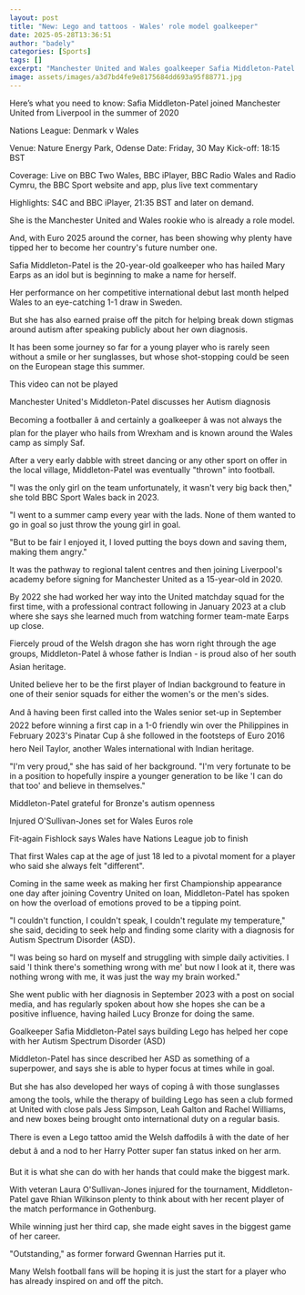 ```yaml
---
layout: post
title: "New: Lego and tattoos - Wales' role model goalkeeper"
date: 2025-05-28T13:36:51
author: "badely"
categories: [Sports]
tags: []
excerpt: "Manchester United and Wales goalkeeper Safia Middleton-Patel has already become a role model, despite being just 20 years of age."
image: assets/images/a3d7bd4fe9e8175684dd693a95f88771.jpg
---
```


Here’s what you need to know: Safia Middleton-Patel joined Manchester United from Liverpool in the summer of 2020

Nations League: Denmark v Wales

Venue: Nature Energy Park, Odense Date: Friday, 30 May Kick-off: 18:15 BST

Coverage: Live on BBC Two Wales, BBC iPlayer, BBC Radio Wales and Radio Cymru, the BBC Sport website and app, plus live text commentary

Highlights: S4C and BBC iPlayer, 21:35 BST and later on demand.

She is the Manchester United and Wales rookie who is already a role model.

And, with Euro 2025 around the corner, has been showing why plenty have tipped her to become her country's future number one.

Safia Middleton-Patel is the 20-year-old goalkeeper who has hailed Mary Earps as an idol but is beginning to make a name for herself.

Her performance on her competitive international debut last month helped Wales to an eye-catching 1-1 draw in Sweden.

But she has also earned praise off the pitch for helping break down stigmas around autism after speaking publicly about her own diagnosis.

It has been some journey so far for a young player who is rarely seen without a smile or her sunglasses, but whose shot-stopping could be seen on the European stage this summer.

This video can not be played

Manchester United's Middleton-Patel discusses her Autism diagnosis

Becoming a footballer â and certainly a goalkeeper â was not always the plan for the player who hails from Wrexham and is known around the Wales camp as simply Saf.

After a very early dabble with street dancing or any other sport on offer in the local village, Middleton-Patel was eventually "thrown" into football.

"I was the only girl on the team unfortunately, it wasn't very big back then," she told BBC Sport Wales back in 2023. 

"I went to a summer camp every year with the lads. None of them wanted to go in goal so just throw the young girl in goal.

"But to be fair I enjoyed it, I loved putting the boys down and saving them, making them angry."

It was the pathway to regional talent centres and then joining Liverpool's academy before signing for Manchester United as a 15-year-old in 2020.

By 2022 she had worked her way into the United matchday squad for the first time, with a professional contract following in January 2023 at a club where she says she learned much from watching former team-mate Earps up close.

Fiercely proud of the Welsh dragon she has worn right through the age groups, Middleton-Patel â whose father is Indian - is proud also of her south Asian heritage.

United believe her to be the first player of Indian background to feature in one of their senior squads for either the women's or the men's sides.

And â having been first called into the Wales senior set-up in September 2022 before winning a first cap in a 1-0 friendly win over the Philippines in February 2023's Pinatar Cup â she followed in the footsteps of Euro 2016 hero Neil Taylor, another Wales international with Indian heritage.

"I'm very proud," she has said of her background. "I'm very fortunate to be in a position to hopefully inspire a younger generation to be like 'I can do that too' and believe in themselves."

Middleton-Patel grateful for Bronze's autism openness

Injured O'Sullivan-Jones set for Wales Euros role 

Fit-again Fishlock says Wales have Nations League job to finish

That first Wales cap at the age of just 18 led to a pivotal moment for a player who said she always felt "different".

Coming in the same week as making her first Championship appearance one day after joining Coventry United on loan, Middleton-Patel has spoken on how the overload of emotions proved to be a tipping point.

"I couldn't function, I couldn't speak, I couldn't regulate my temperature," she said, deciding to seek help and finding some clarity with a diagnosis for Autism Spectrum Disorder (ASD).

"I was being so hard on myself and struggling with simple daily activities. I said 'I think there's something wrong with me' but now I look at it, there was nothing wrong with me, it was just the way my brain worked."

She went public with her diagnosis in September 2023 with a post on social media, and has regularly spoken about how she hopes she can be a positive influence, having hailed Lucy Bronze for doing the same.

Goalkeeper Safia Middleton-Patel says building Lego has helped her cope with her Autism Spectrum Disorder (ASD)

Middleton-Patel has since described her ASD as something of a superpower, and says she is able to hyper focus at times while in goal.

But she has also developed her ways of coping â with those sunglasses among the tools, while the therapy of building Lego has seen a club formed at United with close pals Jess Simpson, Leah Galton and Rachel Williams, and new boxes being brought onto international duty on a regular basis.

There is even a Lego tattoo amid the Welsh daffodils â with the date of her debut â and a nod to her Harry Potter super fan status inked on her arm.

But it is what she can do with her hands that could make the biggest mark.

With veteran Laura O'Sullivan-Jones injured for the tournament, Middleton-Patel gave Rhian Wilkinson plenty to think about with her recent player of the match performance in Gothenburg.

While winning just her third cap, she made eight saves in the biggest game of her career.

"Outstanding," as former forward Gwennan Harries put it.

Many Welsh football fans will be hoping it is just the start for a player who has already inspired on and off the pitch.

